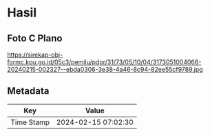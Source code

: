# Hasil

## Foto C Plano

https://sirekap-obj-formc.kpu.go.id/05c3/pemilu/pdpr/31/73/05/10/04/3173051004066-20240215-002327--ebda0306-3e38-4a46-8c94-82ee55cf9789.jpg


## Metadata

| Key        | Value               |
| ---------- | ------------------- |
| Time Stamp | 2024-02-15 07:02:30 |



